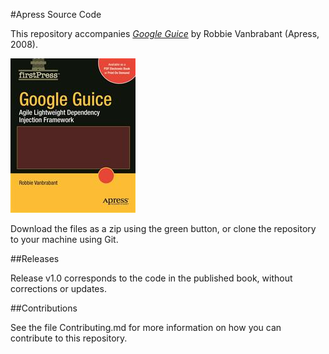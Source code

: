 #Apress Source Code

This repository accompanies [*Google Guice*](http://www.apress.com/9781590599976) by Robbie Vanbrabant (Apress, 2008).

![Cover image](9781590599976.jpg)

Download the files as a zip using the green button, or clone the repository to your machine using Git.

##Releases

Release v1.0 corresponds to the code in the published book, without corrections or updates.

##Contributions

See the file Contributing.md for more information on how you can contribute to this repository.
